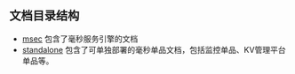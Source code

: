 ## 文档目录结构

 * [msec](https://github.com/Tencent/MSEC/tree/master/document/msec) 包含了毫秒服务引擎的文档
 * [standalone](https://github.com/Tencent/MSEC/tree/master/document/standalone) 包含了可单独部署的毫秒单品文档，包括监控单品、KV管理平台单品等。